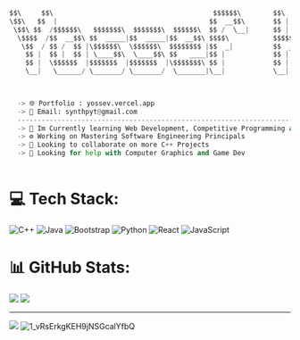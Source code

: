 ```python



$$\     $$\                                        $$$$$$\        $$\   $$\ $$\           $$\                               
\$$\   $$  |                                      $$  __$$\       $$ |  $$ |\__|          $$ |                              
 \$$\ $$  /$$$$$$\   $$$$$$$\  $$$$$$$\  $$$$$$\  $$ /  \__|      $$ |  $$ |$$\  $$$$$$$\ $$$$$$$\   $$$$$$\  $$$$$$\$$$$\  
  \$$$$  /$$  __$$\ $$  _____|$$  _____|$$  __$$\ $$$$\           $$$$$$$$ |$$ |$$  _____|$$  __$$\  \____$$\ $$  _$$  _$$\ 
   \$$  / $$ /  $$ |\$$$$$$\  \$$$$$$\  $$$$$$$$ |$$  _|          $$  __$$ |$$ |\$$$$$$\  $$ |  $$ | $$$$$$$ |$$ / $$ / $$ |
    $$ |  $$ |  $$ | \____$$\  \____$$\ $$   ____|$$ |            $$ |  $$ |$$ | \____$$\ $$ |  $$ |$$  __$$ |$$ | $$ | $$ |
    $$ |  \$$$$$$  |$$$$$$$  |$$$$$$$  |\$$$$$$$\ $$ |            $$ |  $$ |$$ |$$$$$$$  |$$ |  $$ |\$$$$$$$ |$$ | $$ | $$ |
    \__|   \______/ \_______/ \_______/  \_______|\__|            \__|  \__|\__|\_______/ \__|  \__| \_______|\__| \__| \__|


                                                                                                                         
  -> 🌐 Portfolio : yossev.vercel.app
  -> 📨 Email: synthpyt@gmail.com
  --------------------------------------------------------------------------------
  -> 🌱 Im Currently learning Web Development, Competitive Programming and Python.
  -> ⚙️ Working on Mastering Software Engineering Principals
  -> 🤝 Looking to collaborate on more C++ Projects
  -> 🤔 Looking for help with Computer Graphics and Game Dev                                                                                                                        
                                                                                                                            
```


# 💻 Tech Stack:
![C++](https://img.shields.io/badge/c++-%2300599C.svg?style=for-the-badge&logo=c%2B%2B&logoColor=white) ![Java](https://img.shields.io/badge/java-%23ED8B00.svg?style=for-the-badge&logo=openjdk&logoColor=white) ![Bootstrap](https://img.shields.io/badge/bootstrap-%238511FA.svg?style=for-the-badge&logo=bootstrap&logoColor=white) ![Python](https://img.shields.io/badge/python-3670A0?style=for-the-badge&logo=python&logoColor=ffdd54) ![React](https://img.shields.io/badge/react-%2320232a.svg?style=for-the-badge&logo=react&logoColor=%2361DAFB) ![JavaScript](https://img.shields.io/badge/javascript-%23323330.svg?style=for-the-badge&logo=javascript&logoColor=%23F7DF1E)
# 📊 GitHub Stats:
![](https://github-readme-streak-stats.herokuapp.com/?user=yossev&theme=tokyonight&hide_border=true)
![](https://github-readme-stats.vercel.app/api/top-langs/?username=yossev&theme=tokyonight&hide_border=true&include_all_commits=false&count_private=false&layout=compact)

---
[![](https://visitcount.itsvg.in/api?id=yossev&icon=8&color=6)](https://visitcount.itsvg.in)
![1_vRsErkgKEH9jNSGcalYfbQ](https://github.com/yossev/yossev/assets/93604359/fdb5de64-d6d4-4827-be95-cbf98ee0f947)
